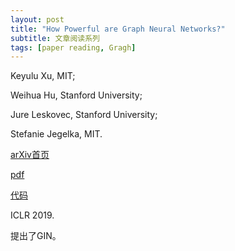 ```yaml
---
layout: post
title: "How Powerful are Graph Neural Networks?"
subtitle: 文章阅读系列
tags: [paper reading, Gragh]
---
```


Keyulu Xu, MIT;

Weihua Hu, Stanford University;

Jure Leskovec, Stanford University;

Stefanie Jegelka, MIT.

[arXiv首页](https://arxiv.org/abs/1810.00826)

[pdf](https://arxiv.org/pdf/1810.00826.pdf)

[代码](https://github.com/weihua916/powerful-gnns)

ICLR 2019.

提出了GIN。
